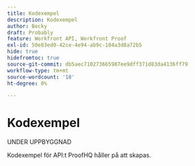 ```yaml
---
title: Kodexempel
description: Kodexempel
author: Becky
draft: Probably
feature: Workfront API, Workfront Proof
exl-id: 50e83ed0-42ce-4e94-ab9c-184a3d8a72b5
hide: true
hidefromtoc: true
source-git-commit: db5aec710273665987ee9dff371d83da4136ff79
workflow-type: tm+mt
source-wordcount: '18'
ht-degree: 0%

---
```


# Kodexempel

UNDER UPPBYGGNAD

Kodexempel för API:t ProofHQ håller på att skapas.
